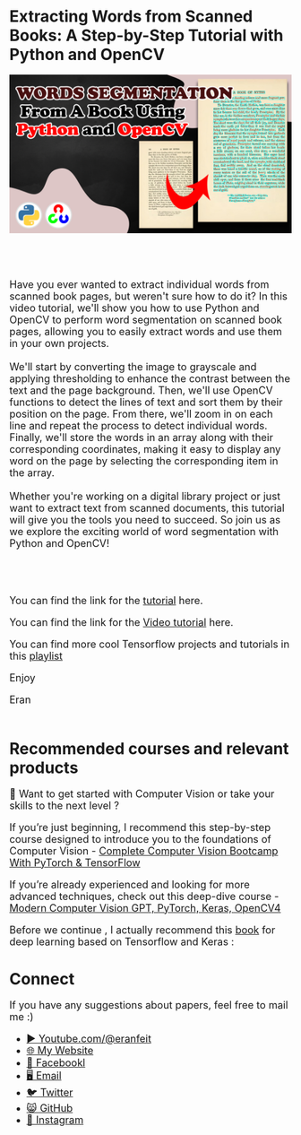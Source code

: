# Extracting Words from Scanned Books: A Step-by-Step Tutorial with Python and OpenCV

<p align="center">
  <img width="800" src="Word Segmentation from a book.png" "image">
</p>

##
<br/><br/> 

<font size= "4" >
Have you ever wanted to extract individual words from scanned book pages, but weren't sure how to do it? In this video tutorial, we'll show you how to use Python and OpenCV to perform word segmentation on scanned book pages, allowing you to easily extract words and use them in your own projects. 
<br/><br/> 
We'll start by converting the image to grayscale and applying thresholding to enhance the contrast between the text and the page background. Then, we'll use OpenCV functions to detect the lines of text and sort them by their position on the page. From there, we'll zoom in on each line and repeat the process to detect individual words. Finally, we'll store the words in an array along with their corresponding coordinates, making it easy to display any word on the page by selecting the corresponding item in the array. 
<br/><br/> 
Whether you're working on a digital library project or just want to extract text from scanned documents, this tutorial will give you the tools you need to succeed. So join us as we explore the exciting world of word segmentation with Python and OpenCV!

<br/><br/>  
You can find the link for the [tutorial](https://eranfeit.net/extracting-words-from-scanned-books-a-step-by-step-tutorial-with-python-and-opencv/) here.  

You can find the link for the [Video tutorial](https://youtu.be/c61w6H8pdzs) here. 

You can find more cool Tensorflow projects and tutorials in this [playlist](https://www.youtube.com/watch?v=fd1msoIpM5Q&list=PLdkryDe59y4bxVvpexwR6PMTHH6_vFXjA)

Enjoy

Eran
<br/><br/> 

</font>

# Recommended courses and relevant products 
<font size= "4" >

🚀 Want to get started with Computer Vision or take your skills to the next level ? 

If you’re just beginning, I recommend this step-by-step course designed to introduce you to the foundations of Computer Vision - [Complete Computer Vision Bootcamp With PyTorch & TensorFlow](https://trk.udemy.com/9LoE7E) 

If you’re already experienced and looking for more advanced techniques, check out this deep-dive course - [Modern Computer Vision GPT, PyTorch, Keras, OpenCV4](https://trk.udemy.com/EEDyMD)

Before we continue , I actually recommend this [book](https://amzn.to/3STWZ2N) for deep learning based on Tensorflow and Keras : 



</font>

# Connect

<font size= "4" >
If you have any suggestions about papers, feel free to mail me :)

- [▶️ Youtube.com/@eranfeit](youtube.com/@eranfeit?sub_confirmation=1)
- [🌐 My Website](https://eranfeit.net)
- [🐙 Facebookl](https://www.facebook.com/groups/3080601358933585)
- [🖥️ Email](mailto:feitgemel@gmail.com)
- [🐦 Twitter](https://twitter.com/eran_feit )
- [😸 GitHub](https://github.com/feitgemel)
- [📸 Instagram](https://www.instagram.com/eran_feit/)
</font>

